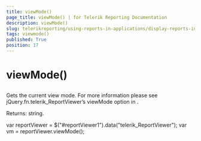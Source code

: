 ```yaml
---
title: viewMode()
page_title: viewMode() | for Telerik Reporting Documentation
description: viewMode()
slug: telerikreporting/using-reports-in-applications/display-reports-in-applications/web-application/html5-report-viewer/api-reference/reportviewer/methods/viewmode()
tags: viewmode()
published: True
position: 17
---
```


# viewMode()



## 

Gets the current view mode. For more information please see jQuery.fn.telerik_ReportViewer’s viewMode option in [](c578f366-93da-4dd1-8972-6efbc5a1790b#Options).

Returns: string.

	
var reportViewer = $("#reportViewer1").data("telerik_ReportViewer");
var vm = reportViewer.viewMode();
          


